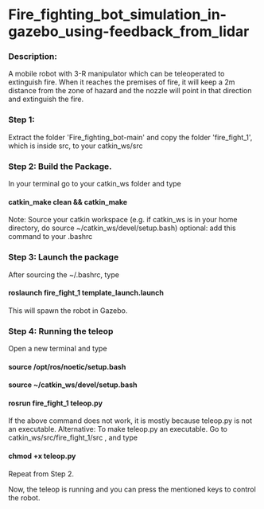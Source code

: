 # Fire_fighting_bot_simulation_in-gazebo_using-feedback_from_lidar
### Description: 
A mobile robot with 3-R manipulator which can be teleoperated to extinguish fire. When it reaches the premises of fire, it will keep a 2m distance from the zone of hazard and the nozzle will point in that direction and extinguish the fire.

### Step 1: 
Extract the folder 'Fire_fighting_bot-main' and copy the folder 'fire_fight_1', which is inside src, to your catkin_ws/src
### Step 2: Build the Package. 
 In your terminal go to your catkin_ws folder and type 
 #### catkin_make clean && catkin_make
 Note: Source your catkin workspace (e.g. if catkin_ws is in your home directory, do source ~/catkin_ws/devel/setup.bash)
 optional: add this command to your .bashrc
### Step 3: Launch the package
 After sourcing the ~/.bashrc, type 
 #### roslaunch fire_fight_1 template_launch.launch
 This will spawn the robot in Gazebo.
### Step 4: Running the teleop
 Open a new terminal and type 
   #### source /opt/ros/noetic/setup.bash
   #### source ~/catkin_ws/devel/setup.bash
   #### rosrun fire_fight_1 teleop.py
  If the above command does not work, it is mostly because teleop.py is not an executable.
  Alternative: To make teleop.py an executable. Go to catkin_ws/src/fire_fight_1/src , and type 
   #### chmod +x teleop.py
   Repeat from Step 2.

Now, the teleop is running and you can press the mentioned keys to control the robot.
